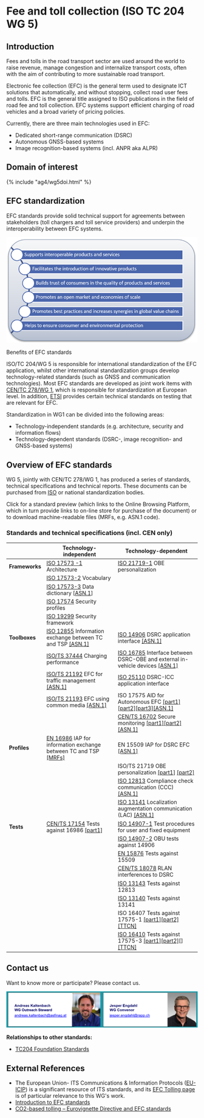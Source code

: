 # Fee and toll collection (ISO TC 204 WG 5)

## Introduction

Fees and tolls in the road transport sector are used around the world to raise revenue, manage congestion and internalize transport costs, often with the aim of contributing to more sustainable road transport.

Electronic fee collection (EFC) is the general term used to designate ICT solutions that automatically, and without stopping, collect road user fees and tolls. EFC is the general title assigned to ISO publications in the field of road fee and toll collection. EFC systems support efficient charging of road vehicles and a broad variety of pricing policies.

Currently, there are three main technologies used in EFC:

- Dedicated short-range communication (DSRC)
- Autonomous GNSS-based systems
- Image recognition-based systems (incl. ANPR aka ALPR)

## Domain of interest

{% include "ag4/wg5doi.html" %}

## EFC standardization

EFC standards provide solid technical support for agreements between stakeholders (toll chargers and toll service providers) and underpin the interoperability between EFC systems.

![Benefits of EFC standards](/assets/img/wg5benefits.png)

Benefits of EFC standards

ISO/TC 204/WG 5 is responsible for international standardization of the EFC application, whilst other international standardization groups develop technology-related standards (such as GNSS and communication technologies). Most EFC standards are developed as joint work items with [CEN/TC 278/WG 1](https://www.itsstandards.eu/its-application-areas/electronic-fee-collection/), which is responsible for standardization at European level. In addition, [ETSI](https://www.etsi.org/standards#Pre-defined%20Collections) provides certain technical standards on testing that are relevant for EFC.

Standardization in WG1 can be divided into the following areas:

- Technology-independent standards (e.g. architecture, security and information flows)
- Technology-dependent standards (DSRC-, image recognition- and GNSS-based systems)

## Overview of EFC standards

WG 5, jointly with CEN/TC 278/WG 1, has produced a series of standards, technical specifications and technical reports. These documents can be purchased from [ISO](https://www.iso.org/store.html) or national standardization bodies.

Click for a standard preview (which links to the Online Browsing Platform, which in turn provide links to on-line store for purchase of the document) or to download machine-readable files (MRFs, e.g. ASN.1 code).

### Standards and technical specifications (incl. CEN only)

|                 | **Technology-independent**  | **Technology-dependent**  |
|-----------------|-----------------------------|---------------------------|
| **Frameworks**  | [ISO 17573 -1](https://www.iso.org/obp/ui/#iso:std:iso:17573:-1) Architecture | [ISO 21719-1](https://www.iso.org/obp/ui/#iso:std:iso:21719:-1:dis:ed-1:v1:en) OBE personalization  |
|                 | [ISO 17573-2](https://www.iso.org/obp/ui/#iso:std:iso:17573:-2:dis:ed-2:v1:en) Vocabulary | |
|                 | [ISO 17573-3](https://www.iso.org/obp/ui#iso:std:iso:17573:-3) Data dictionary [[ASN.1](https://standards.iso.org/iso/17573/-3)] | |
|                 | [ISO 17574](https://www.iso.org/obp/ui/#iso:std:iso:17574:dis:ed-4:v1:en) Security profiles | |
|                 | [ISO 19299](https://www.iso.org/obp/ui/#iso:std:iso:19299) Security framework | |
| **Toolboxes**   | [ISO 12855](https://www.iso.org/obp/ui/#iso:std:iso:12855) Information exchange between TC and TSP [\[ASN.1\]](https://standards.iso.org/iso/12855/)  | [ISO 14906](https://www.iso.org/obp/ui#iso:std:iso:14906) DSRC application interface [\[ASN.1\]](https://standards.iso.org/iso/14906)  |
|                 | [ISO/TS 37444](https://www.iso.org/obp/ui#iso:std:iso:ts:37444:ed-1:v1:en) Charging performance | [ISO 16785](https://www.iso.org/obp/ui/#iso:std:iso:16785:dis:ed-1:v1:en) Interface between DSRC-OBE and external in-vehicle devices [\[ASN.1\]](http://standards.iso.org/iso/ts/16785/) |
|                 | [ISO/TS 21192](https://www.iso.org/obp/ui/#iso:std:iso:ts:21192) EFC for traffic management [\[ASN.1\]](https://standards.iso.org/iso/ts/21192/) | [ISO 25110](https://www.iso.org/obp/ui/#iso:std:iso:25110) DSRC-ICC application interface |
|                 | [ISO/TS 21193](https://www.iso.org/obp/ui/#iso:std:iso:ts:21193)  EFC using common media [\[ASN.1\]](https://standards.iso.org/iso/ts/21193/)  | ISO 17575 AID for Autonomous EFC [\[part1\]](https://www.iso.org/obp/ui/#iso:std:iso:17575:-1)[\[part2\]](https://www.iso.org/obp/ui/#iso:std:iso:17575:-2)[\[part3\]](https://www.iso.org/obp/ui/#iso:std:iso:17575:-3)[\[ASN.1\]](http://standards.iso.org/iso/17575) |
|                 |   | [CEN/TS 16702](https://standards.cen.eu/dyn/www/f?p=204:105:0:::::) Secure monitoring [\[part1\]](https://standards.cen.eu/dyn/www/f?p=204:110:0::::FSP_PROJECT:65303&cs=15049F640ADFD060428A163E0833B68C1)[\[part2\]](https://standards.cen.eu/dyn/www/f?p=204:110:0::::FSP_PROJECT:66755&cs=16393979C7D6600E5CC18239BBAE6C620)[\[ASN.1\]](https://www.itsstandards.eu/app/uploads/sites/14/2021/12/CEN16702-22020.asn) |
| **Profiles**    | [EN 16986](https://standards.cen.eu/dyn/www/f?p=204:105:0:::::) IAP for information exchange between TC and TSP [\[MRFs\]](https://www.itsstandards.eu/standards/) | EN 15509 IAP for DSRC EFC [\[ASN.1\]](https://www.itsstandards.eu/app/uploads/sites/14/2022/05/EN155092022CenEfcDsrcApplicationv1.asn) |
|                 | | ISO/TS 21719 OBE personalization [\[part1\]](https://www.iso.org/obp/ui/#iso:std:iso:ts:21719:-2) [\[part2\]](https://www.iso.org/obp/ui/#iso:std:iso:ts:21719:-3) |
|                 | | [ISO 12813](https://www.iso.org/obp/ui/#iso:std:iso:12813) Compliance check communication (CCC) [\[ASN.1\]](https://standards.iso.org/iso/12813/) |
|                 | | [ISO 13141](https://www.iso.org/obp/ui#iso:std:iso:13141) Localization augmentation communication (LAC) [\[ASN.1\]](https://standards.iso.org/iso/13141/) |
| **Tests**       | [CEN/TS 17154](https://standards.cen.eu/dyn/www/f?p=204:105:0:::::) Tests against 16986 [[part1]](https://www.itsstandards.eu/standards/) | [ISO 14907-1](https://www.iso.org/obp/ui/#iso:std:iso:14907:-1) Test procedures for user and fixed equipment |
|                 | | [ISO 14907-2](https://www.iso.org/obp/ui/#iso:std:iso:14907:-2) OBU tests against 14906  |
|                 | | [EN 15876](https://standards.cen.eu/dyn/www/f?p=204:105:0:::::) Tests against 15509 |
|                 | | [CEN/TS 18078](https://standards.cencenelec.eu/dyn/www/f?p=CEN:105::RESET::::) RLAN interferences to DSRC |
|                 | | [ISO 13143](https://www.iso.org/obp/ui/#iso:std:iso:13143) Tests against 12813 |
|                 | | [ISO 13140](https://www.iso.org/obp/ui/#iso:std:iso:13140:-1) Tests against 13141 |
|                 | | ISO 16407 Tests against 17575-1 [\[part1\]](https://www.iso.org/obp/ui/#iso:std:iso:16407:-1)[\[part2\]](https://www.iso.org/obp/ui/#iso:std:iso:16407:-2)[\[TTCN\]](https://standards.iso.org/iso/16407/) |
|                 | | [ISO 16410](https://www.iso.org/obp/ui/#iso:std:iso:16410:-1) Tests against 17575-3 [\[part1\]](https://www.iso.org/obp/ui/#iso:std:iso:16410:-1)[\[part2\]](https://www.iso.org/obp/ui/#iso:std:iso:16410:-2)[][](https://www.iso.org/standard/70050.html)[\[TTCN\]](https://standards.iso.org/iso/16410/) |

## Contact us

Want to know more or participate? Please contact us.

![Contact us](/assets/img/wg5pics.png)

**Relationships to other standards:**

- [TC204 Foundation Standards](../foundational.md)

## External References

- The European Union- ITS Communications & Information Protocols ([EU-ICIP](https://www.mobilityits.eu)) is a significant resource of ITS standards, and its [EFC Tolling page](https://www.mobilityits.eu/efc-tolling) is of particular relevance to this WG's work.
- [Introduction to EFC standards](https://wpn.nen.nl/app/uploads/sites/14/2025/05/Introduction-to-EFC-stds-1.pdf)
- [CO2-based tolling – Eurovignette Directive and EFC standards](https://wpn.nen.nl/app/uploads/sites/14/2025/05/CO2-based-tolling-Eurovignette-Directive-and-EFC-standards.pdf)

